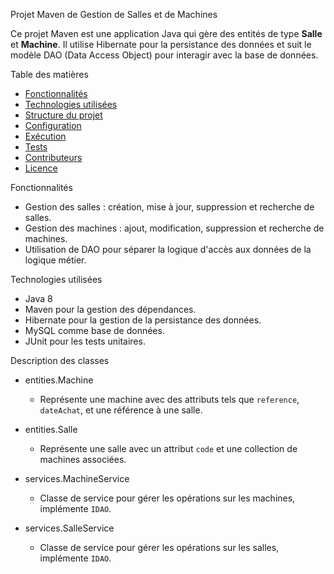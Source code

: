  Projet Maven de Gestion de Salles et de Machines

Ce projet Maven est une application Java qui gère des entités de type **Salle** et **Machine**. Il utilise Hibernate pour la persistance des données et suit le modèle DAO (Data Access Object) pour interagir avec la base de données.

Table des matières

- [Fonctionnalités](#fonctionnalités)
- [Technologies utilisées](#technologies-utilisées)
- [Structure du projet](#structure-du-projet)
- [Configuration](#configuration)
- [Exécution](#exécution)
- [Tests](#tests)
- [Contributeurs](#contributeurs)
- [Licence](#licence)

 Fonctionnalités

- Gestion des salles : création, mise à jour, suppression et recherche de salles.
- Gestion des machines : ajout, modification, suppression et recherche de machines.
- Utilisation de DAO pour séparer la logique d'accès aux données de la logique métier.

 Technologies utilisées

- Java 8
- Maven pour la gestion des dépendances.
- Hibernate pour la gestion de la persistance des données.
- MySQL comme base de données.
- JUnit pour les tests unitaires.
  
 Description des classes

- entities.Machine
  - Représente une machine avec des attributs tels que `reference`, `dateAchat`, et une référence à une salle.
  
- entities.Salle
  - Représente une salle avec un attribut `code` et une collection de machines associées.

- services.MachineService
  - Classe de service pour gérer les opérations sur les machines, implémente `IDAO`.

- services.SalleService
  - Classe de service pour gérer les opérations sur les salles, implémente `IDAO`.

